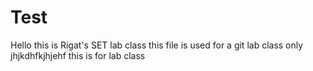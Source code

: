 # Test
Hello this is Rigat's SET lab class
this file is used for a git lab class only 
jhjkdhfkjhjehf
this is for lab class 



